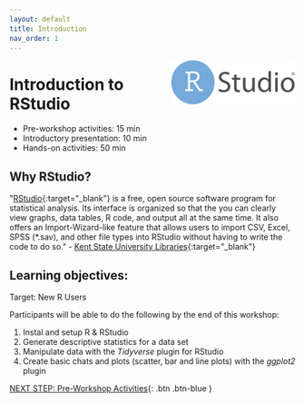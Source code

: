 ```yaml
---
layout: default
title: Introduction 
nav_order: 1
---
```

<img src="images/rstudio-22.png" style="float:right;width:220px;" alt="rstudio logo"> 

# Introduction to RStudio

- Pre-workshop activities: 15 min 
- Introductory presentation: 10 min
- Hands-on activities: 50 min

## Why RStudio? 

"[RStudio](https://www.rstudio.com/products/rstudio/download/){:target="_blank"} is a free, open source software program for statistical analysis. Its interface is organized so that the you can clearly view graphs, data tables, R code, and output all at the same time. It also offers an Import-Wizard-like feature that allows users to import CSV, Excel, SPSS (*.sav), and other file types into RStudio without having to write the code to do so." - [Kent State University Libraries](https://libguides.library.kent.edu/statconsulting/r){:target="_blank"}

## Learning objectives:
Target: New R Users

Participants will be able to do the following by the end of this workshop:
1. Instal and setup R & RStudio
2. Generate descriptive statistics for a data set
3. Manipulate data with the _Tidyverse_ plugin for RStudio
4. Create basic chats and plots (scatter, bar and line plots) with the _ggplot2_ plugin

[NEXT STEP: Pre-Workshop Activities](pre-workshop.html){: .btn .btn-blue }
